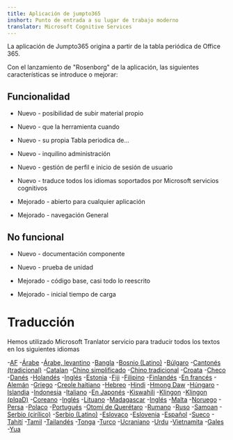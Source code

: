 ```yaml
---
title: Aplicación de jumpto365
inshort: Punto de entrada a su lugar de trabajo moderno
translator: Microsoft Cognitive Services
---
```



La aplicación de Jumpto365 origina a partir de la tabla periódica de Office 365. 

Con el lanzamiento de "Rosenborg" de la aplicación, las siguientes características se introduce o mejorar:

## Funcionalidad

* Nuevo - posibilidad de subir material propio

* Nuevo - que la herramienta cuando

* Nuevo - su propia Tabla periodica de...

* Nuevo - inquilino administración

* Nuevo - gestión de perfil e inicio de sesión de usuario

* Nuevo - traduce todos los idiomas soportados por Microsoft servicios cognitivos

* Mejorado - abierto para cualquier aplicación

* Mejorado - navegación General

## No funcional

* Nuevo - documentación componente

* Nuevo - prueba de unidad

* Mejorado - código base, casi todo lo reescrito

* Mejorado - inicial tiempo de carga


# Traducción
Hemos utilizado Microsoft Tranlator servicio para traducir todos los textos en los siguientes idiomas

-[AF](https://preview.app.jumpto365.com/tool/jumpto365/language/af)
-[Árabe](https://preview.app.jumpto365.com/tool/jumpto365/language/ar)
-[Árabe, levantino](https://preview.app.jumpto365.com/tool/jumpto365/language/apc)
-[Bangla](https://preview.app.jumpto365.com/tool/jumpto365/language/bn)
-[Bosnio (Latino)](https://preview.app.jumpto365.com/tool/jumpto365/language/bs)
-[Búlgaro](https://preview.app.jumpto365.com/tool/jumpto365/language/bg)
-[Cantonés (tradicional)](https://preview.app.jumpto365.com/tool/jumpto365/language/yue)
-[Catalan](https://preview.app.jumpto365.com/tool/jumpto365/language/ca)
-[Chino simplificado](https://preview.app.jumpto365.com/tool/jumpto365/language/zh-Hans)
-[Chino tradicional](https://preview.app.jumpto365.com/tool/jumpto365/language/zh-Hant)
-[Croata](https://preview.app.jumpto365.com/tool/jumpto365/language/hr)
-[Checo](https://preview.app.jumpto365.com/tool/jumpto365/language/cs)
-[Danés](https://preview.app.jumpto365.com/tool/jumpto365/language/da)
-[Holandés](https://preview.app.jumpto365.com/tool/jumpto365/language/nl)
-[Inglés](https://preview.app.jumpto365.com/tool/jumpto365/language/en)
-[Estonia](https://preview.app.jumpto365.com/tool/jumpto365/language/et)
-[Fiji](https://preview.app.jumpto365.com/tool/jumpto365/language/fj)
-[Filipino](https://preview.app.jumpto365.com/tool/jumpto365/language/fil)
-[Finlandés](https://preview.app.jumpto365.com/tool/jumpto365/language/fi)
-[En francés](https://preview.app.jumpto365.com/tool/jumpto365/language/fr)
-[Alemán](https://preview.app.jumpto365.com/tool/jumpto365/language/de)
-[Griego](https://preview.app.jumpto365.com/tool/jumpto365/language/el)
-[Creole haitiano](https://preview.app.jumpto365.com/tool/jumpto365/language/ht)
-[Hebreo](https://preview.app.jumpto365.com/tool/jumpto365/language/he)
-[Hindi](https://preview.app.jumpto365.com/tool/jumpto365/language/hi)
-[Hmong Daw](https://preview.app.jumpto365.com/tool/jumpto365/language/mww)
-[Húngaro](https://preview.app.jumpto365.com/tool/jumpto365/language/hu)
-[Islandia](https://preview.app.jumpto365.com/tool/jumpto365/language/is)
-[Indonesia](https://preview.app.jumpto365.com/tool/jumpto365/language/id)
-[Italiano](https://preview.app.jumpto365.com/tool/jumpto365/language/it)
-[En Japonés](https://preview.app.jumpto365.com/tool/jumpto365/language/ja)
-[Kiswahili](https://preview.app.jumpto365.com/tool/jumpto365/language/sw)
-[Klingon](https://preview.app.jumpto365.com/tool/jumpto365/language/tlh)
-[Klingon (plqaD)](https://preview.app.jumpto365.com/tool/jumpto365/language/tlh-Qaak)
-[Coreano](https://preview.app.jumpto365.com/tool/jumpto365/language/ko)
-[Inglés](https://preview.app.jumpto365.com/tool/jumpto365/language/lv)
-[Lituano](https://preview.app.jumpto365.com/tool/jumpto365/language/lt)
-[Madagascar](https://preview.app.jumpto365.com/tool/jumpto365/language/mg)
-[Inglés](https://preview.app.jumpto365.com/tool/jumpto365/language/ms)
-[Malta](https://preview.app.jumpto365.com/tool/jumpto365/language/mt)
-[Noruego](https://preview.app.jumpto365.com/tool/jumpto365/language/nb)
-[Persa](https://preview.app.jumpto365.com/tool/jumpto365/language/fa)
-[Polaco](https://preview.app.jumpto365.com/tool/jumpto365/language/pl)
-[Portugués](https://preview.app.jumpto365.com/tool/jumpto365/language/pt)
-[Otomí de Querétaro](https://preview.app.jumpto365.com/tool/jumpto365/language/otq)
-[Rumano](https://preview.app.jumpto365.com/tool/jumpto365/language/ro)
-[Ruso](https://preview.app.jumpto365.com/tool/jumpto365/language/ru)
-[Samoan](https://preview.app.jumpto365.com/tool/jumpto365/language/sm)
-[Serbio (cirílico)](https://preview.app.jumpto365.com/tool/jumpto365/language/sr-Cyrl)
-[Serbio (Latino)](https://preview.app.jumpto365.com/tool/jumpto365/language/sr-Latn)
-[Eslovaco](https://preview.app.jumpto365.com/tool/jumpto365/language/sk)
-[Eslovenia](https://preview.app.jumpto365.com/tool/jumpto365/language/sl)
-[Español](https://preview.app.jumpto365.com/tool/jumpto365/language/es)
-[Sueco](https://preview.app.jumpto365.com/tool/jumpto365/language/sv)
-[Tahití](https://preview.app.jumpto365.com/tool/jumpto365/language/ty)
-[Tamil](https://preview.app.jumpto365.com/tool/jumpto365/language/ta)
-[Tailandés](https://preview.app.jumpto365.com/tool/jumpto365/language/th)
-[Tonga](https://preview.app.jumpto365.com/tool/jumpto365/language/to)
-[Turco](https://preview.app.jumpto365.com/tool/jumpto365/language/tr)
-[Ucraniano](https://preview.app.jumpto365.com/tool/jumpto365/language/uk)
-[Urdu](https://preview.app.jumpto365.com/tool/jumpto365/language/ur)
-[Vietnamita](https://preview.app.jumpto365.com/tool/jumpto365/language/vi)
-[Gales](https://preview.app.jumpto365.com/tool/jumpto365/language/cy)
-[Yua](https://preview.app.jumpto365.com/tool/jumpto365/language/yua)

